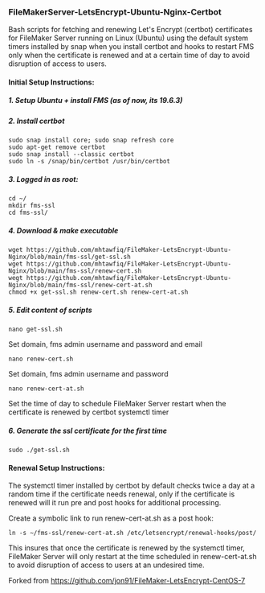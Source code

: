 ### FileMakerServer-LetsEncrypt-Ubuntu-Nginx-Certbot
Bash scripts for fetching and renewing Let's Encrypt (certbot) certificates for FileMaker Server running on Linux (Ubuntu) using the default system timers installed by snap when you install certbot and hooks to restart FMS only when the certificate is renewed and at a certain time of day to avoid disruption of access to users.

#### Initial Setup Instructions:
##### 1. Setup Ubuntu + install FMS (as of now, its 19.6.3)
##### 2. Install certbot
```
sudo snap install core; sudo snap refresh core
sudo apt-get remove certbot
sudo snap install --classic certbot
sudo ln -s /snap/bin/certbot /usr/bin/certbot
```
##### 3. Logged in as root:
```
cd ~/
mkdir fms-ssl
cd fms-ssl/
```
##### 4. Download & make executable
```
wget https://github.com/mhtawfiq/FileMaker-LetsEncrypt-Ubuntu-Nginx/blob/main/fms-ssl/get-ssl.sh
wget https://github.com/mhtawfiq/FileMaker-LetsEncrypt-Ubuntu-Nginx/blob/main/fms-ssl/renew-cert.sh
wegt https://github.com/mhtawfiq/FileMaker-LetsEncrypt-Ubuntu-Nginx/blob/main/fms-ssl/renew-cert-at.sh
chmod +x get-ssl.sh renew-cert.sh renew-cert-at.sh
``` 
##### 5. Edit content of scripts
```
nano get-ssl.sh
```
Set domain, fms admin username and password and email
```
nano renew-cert.sh
```
Set domain, fms admin username and password
```
nano renew-cert-at.sh
```
Set the time of day to schedule FileMaker Server restart when the certificate is renewed by certbot systemctl timer
##### 6. Generate the ssl certificate for the first time
```
sudo ./get-ssl.sh
```
#### Renewal Setup Instructions:
The systemctl timer installed by certbot by default checks twice a day at a random time if the certificate needs renewal, only if the certificate is renewed will it run pre and post hooks for additional processing.

Create a symbolic link to run renew-cert-at.sh as a post hook:
```
ln -s ~/fms-ssl/renew-cert-at.sh /etc/letsencrypt/renewal-hooks/post/
```
This insures that once the certificate is renewed by the systemctl timer, FileMaker Server will only restart at the time scheduled in renew-cert-at.sh to avoid disruption of access to users at an undesired time.

Forked from https://github.com/jon91/FileMaker-LetsEncrypt-CentOS-7
